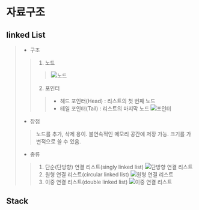 # 자료구조

## linked List<br>
> - 구조
> > 1. 노드
> > > ![노드](https://user-images.githubusercontent.com/53934639/116224092-31a32400-a78b-11eb-9497-6d1e3f90a11b.PNG)
> > 2. 포인터
> > > - 헤드 포인터(Head) : 리스트의 첫 번째 노드
> > > - 테일 포인터(Tail) : 리스트의 마지막 노드
> > > ![포인터](https://user-images.githubusercontent.com/53934639/116224142-3f58a980-a78b-11eb-9d78-9711b70b7b82.PNG)
> - 장점
> > 노드를 추가, 삭제 용이.
> > 불연속적인 메모리 공간에 저장 가능.
> > 크기를 가변적으로 쓸 수 있음.
> - 종류
> > 1. 단순(단방향) 연결 리스트(singly linked list)
> > ![단방향 연결 리스트](https://user-images.githubusercontent.com/53934639/116212669-06ff9e00-a780-11eb-8b47-aa4b904e8164.PNG)
> > 2. 원형 연결 리스트(circular linked list)
> > ![원형 연결 리스트](https://user-images.githubusercontent.com/53934639/116223979-0caeb100-a78b-11eb-9407-3062873a640e.PNG)
> > 3. 이중 연결 리스트(double linked list)
> > ![이중 연결 리스트](https://user-images.githubusercontent.com/53934639/116224047-23ed9e80-a78b-11eb-823f-b542e496dd64.PNG)
## Stack<br>

